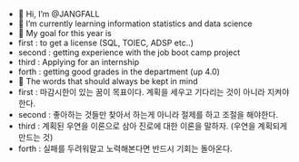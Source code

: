 - 👋 Hi, I’m @JANGFALL
- 🌱 I’m currently learning information statistics and data science
- 💞️ My goal for this year is 
- first : to get a license (SQL, TOIEC, ADSP etc..)
- second : getting experience with the job boot camp project
- third : Applying for an internship
- forth : getting good grades in the department (up 4.0)
- 🔴 The words that should always be kept in mind
- first : 마감시한이 있는 꿈이 목표이다. 계획을 세우고 기다리는 것이 아니라 지켜야한다.
- second : 좋아하는 것들만 찾아서 하는게 아니라 절제를 하고 조절을 해야한다.
- third : 계획된 우연을 이론으로 삼아 진로에 대한 이론을 말하자. (우연을 계획되게 만드는 것)
- forth : 실패를 두려워말고 노력해본다면 반드시 기회는 돌아온다. 
<!---
JANGFALL/JANGFALL is a ✨ special ✨ repository because its `README.md` (this file) appears on your GitHub profile.
You can click the Preview link to take a look at your changes.
--->
